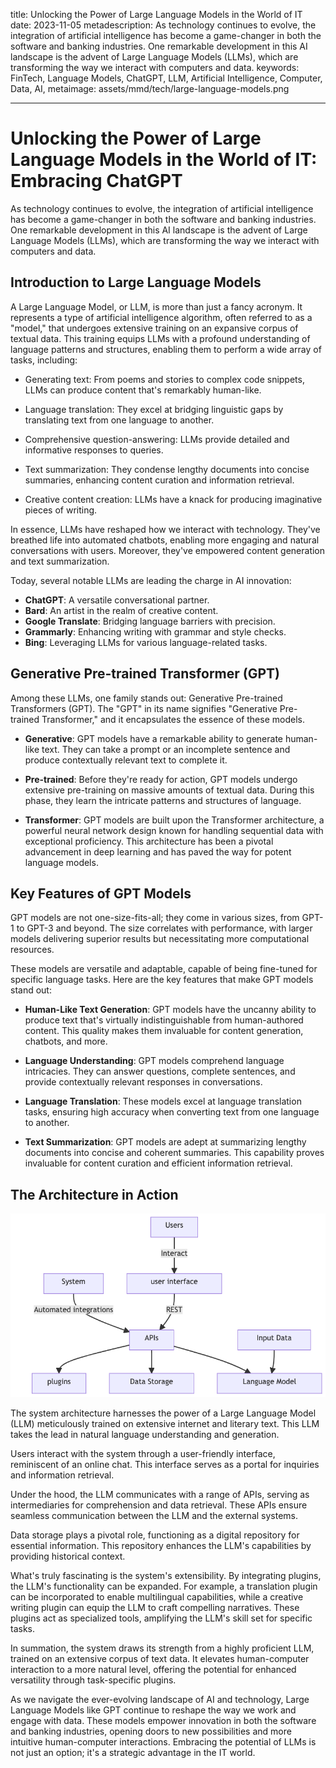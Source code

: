 title: Unlocking the Power of Large Language Models in the World of IT
date: 2023-11-05
metadescription: As technology continues to evolve, the integration of artificial intelligence has become a game-changer in both the software and banking industries. One remarkable development in this AI landscape is the advent of Large Language Models (LLMs), which are transforming the way we interact with computers and data.
keywords: FinTech, Language Models, ChatGPT, LLM, Artificial Intelligence, Computer, Data, AI,
metaimage: assets/mmd/tech/large-language-models.png

---
# Unlocking the Power of Large Language Models in the World of IT: Embracing ChatGPT

As technology continues to evolve, the integration of artificial intelligence has become a game-changer in both the software and banking industries. One remarkable development in this AI landscape is the advent of Large Language Models (LLMs), which are transforming the way we interact with computers and data.

## Introduction to Large Language Models

A Large Language Model, or LLM, is more than just a fancy acronym. It represents a type of artificial intelligence algorithm, often referred to as a "model," that undergoes extensive training on an expansive corpus of textual data. This training equips LLMs with a profound understanding of language patterns and structures, enabling them to perform a wide array of tasks, including:

- Generating text: From poems and stories to complex code snippets, LLMs can produce content that's remarkably human-like.

- Language translation: They excel at bridging linguistic gaps by translating text from one language to another.

- Comprehensive question-answering: LLMs provide detailed and informative responses to queries.

- Text summarization: They condense lengthy documents into concise summaries, enhancing content curation and information retrieval.

- Creative content creation: LLMs have a knack for producing imaginative pieces of writing.

In essence, LLMs have reshaped how we interact with technology. They've breathed life into automated chatbots, enabling more engaging and natural conversations with users. Moreover, they've empowered content generation and text summarization.

Today, several notable LLMs are leading the charge in AI innovation:

- **ChatGPT**: A versatile conversational partner.
- **Bard**: An artist in the realm of creative content.
- **Google Translate**: Bridging language barriers with precision.
- **Grammarly**: Enhancing writing with grammar and style checks.
- **Bing**: Leveraging LLMs for various language-related tasks.

## Generative Pre-trained Transformer (GPT)

Among these LLMs, one family stands out: Generative Pre-trained Transformers (GPT). The "GPT" in its name signifies "Generative Pre-trained Transformer," and it encapsulates the essence of these models.

- **Generative**: GPT models have a remarkable ability to generate human-like text. They can take a prompt or an incomplete sentence and produce contextually relevant text to complete it.

- **Pre-trained**: Before they're ready for action, GPT models undergo extensive pre-training on massive amounts of textual data. During this phase, they learn the intricate patterns and structures of language.

- **Transformer**: GPT models are built upon the Transformer architecture, a powerful neural network design known for handling sequential data with exceptional proficiency. This architecture has been a pivotal advancement in deep learning and has paved the way for potent language models.

## Key Features of GPT Models

GPT models are not one-size-fits-all; they come in various sizes, from GPT-1 to GPT-3 and beyond. The size correlates with performance, with larger models delivering superior results but necessitating more computational resources.

These models are versatile and adaptable, capable of being fine-tuned for specific language tasks. Here are the key features that make GPT models stand out:

- **Human-Like Text Generation**: GPT models have the uncanny ability to produce text that's virtually indistinguishable from human-authored content. This quality makes them invaluable for content generation, chatbots, and more.

- **Language Understanding**: GPT models comprehend language intricacies. They can answer questions, complete sentences, and provide contextually relevant responses in conversations.

- **Language Translation**: These models excel at language translation tasks, ensuring high accuracy when converting text from one language to another.

- **Text Summarization**: GPT models are adept at summarizing lengthy documents into concise and coherent summaries. This capability proves invaluable for content curation and efficient information retrieval.

## The Architecture in Action

<img src="assets/mmd/tech/large-language-models.png" alt="Tech Mindmap" class="responsive-image">

The system architecture harnesses the power of a Large Language Model (LLM) meticulously trained on extensive internet and literary text. This LLM takes the lead in natural language understanding and generation.

Users interact with the system through a user-friendly interface, reminiscent of an online chat. This interface serves as a portal for inquiries and information retrieval.

Under the hood, the LLM communicates with a range of APIs, serving as intermediaries for comprehension and data retrieval. These APIs ensure seamless communication between the LLM and the external systems.

Data storage plays a pivotal role, functioning as a digital repository for essential information. This repository enhances the LLM's capabilities by providing historical context.

What's truly fascinating is the system's extensibility. By integrating plugins, the LLM's functionality can be expanded. For example, a translation plugin can be incorporated to enable multilingual capabilities, while a creative writing plugin can equip the LLM to craft compelling narratives. These plugins act as specialized tools, amplifying the LLM's skill set for specific tasks.

In summation, the system draws its strength from a highly proficient LLM, trained on an extensive corpus of text data. It elevates human-computer interaction to a more natural level, offering the potential for enhanced versatility through task-specific plugins.

As we navigate the ever-evolving landscape of AI and technology, Large Language Models like GPT continue to reshape the way we work and engage with data. These models empower innovation in both the software and banking industries, opening doors to new possibilities and more intuitive human-computer interactions. Embracing the potential of LLMs is not just an option; it's a strategic advantage in the IT world.
